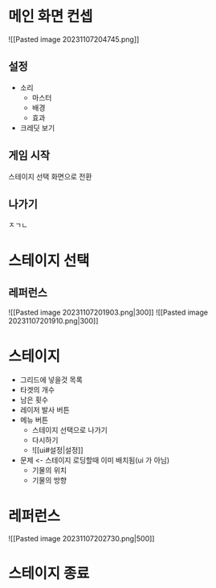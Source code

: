 # 메인 화면 컨셉
![[Pasted image 20231107204745.png]]

## 설정
- 소리
	- 마스터
	- 배경
	- 효과
- 크레딧 보기
## 게임 시작
스테이지 선택 화면으로 전환
## 나가기
ㅈㄱㄴ
# 스테이지 선택
## 레퍼런스
![[Pasted image 20231107201903.png|300]]
![[Pasted image 20231107201910.png|300]]

# 스테이지
- 그리드에 넣을것 목록
- 타겟의 개수
- 남은 횟수
- 레이저 발사 버튼
- 메뉴 버튼
	- 스테이지 선택으로 나가기
	- 다시하기
	- ![[ui#설정|설정]]
- 문제 <- 스테이지 로딩할때 이미 배치됨(ui 가 아님)
	- 기물의 위치
	- 기물의 방향
# 레퍼런스
![[Pasted image 20231107202730.png|500]]
# 스테이지 종료